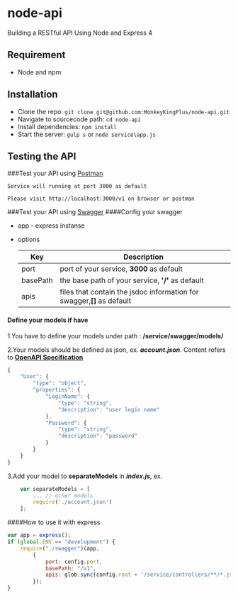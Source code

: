 # node-api
Building a RESTful API Using Node and Express 4

## Requirement
- Node and npm

## Installation

- Clone the repo: `git clone git@github.com:MonkeyKingPlus/node-api.git`
- Navigate to sourcecode path: `cd node-api`
- Install dependencies: `npm install`
- Start the server: `gulp s` or `node service\app.js`

## Testing the API

###Test your API using [Postman](https://chrome.google.com/webstore/detail/postman-rest-client-packa/fhbjgbiflinjbdggehcddcbncdddomop)

    Service will running at port 3000 as default
    
    Please visit http://localhost:3000/v1 on browser or postman
    
###Test your API using [Swagger](http://swagger.io/)
####Config your swagger
- app - express instanse
- options

    Key | Description
    --- | -----------
    port | port of your service, **3000** as default
    basePath | the base path of your service, **'/'** as default
    apis | files that contain the jsdoc information for swagger,**[]** as default

#### Define your models if have
1.You have to define your models under path : **/service/swagger/models/**

2.Your models should be defined as json, ex. ***account.json***. Content refers to [**OpenAPI Specification**](https://github.com/OAI/OpenAPI-Specification/blob/master/versions/2.0.md)
```javascript
{
    "User": {
        "type": "object",
        "properties": {
            "LoginName": {
                "type": "string",
                "description": "user login name"
            },
            "Password": {
                "type": "string",
                "description": "password"
            }
        }
    }
}
```
3.Add your model to **separateModels** in ***index.js***, ex.
```javascript
    var separateModels = [
        ... // other models
        require('./account.json')
    ];
```

####How to use it with express
```javascript
var app = express();
if (global.ENV == "development") {
    require("./swagger")(app,
        {
            port: config.port,
            basePath: "/v1",
            apis: glob.sync(config.root + '/service/controllers/**/*.js')
        });
}
```